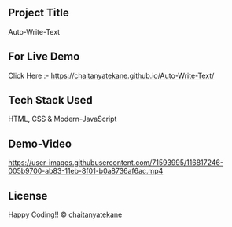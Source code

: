## Project Title
Auto-Write-Text

## For Live Demo 
Click Here :- https://chaitanyatekane.github.io/Auto-Write-Text/

## Tech Stack Used 
HTML, CSS & Modern-JavaScript

## Demo-Video
https://user-images.githubusercontent.com/71593995/116817246-005b9700-ab83-11eb-8f01-b0a8736af6ac.mp4


## License
Happy Coding!! 
© [chaitanyatekane]()
